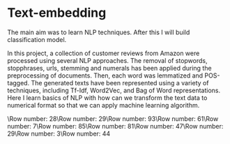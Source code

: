 # Text-embedding

The main aim was to learn NLP techniques. After this I will build classification model.

In this project, a collection of customer reviews from Amazon were processed using several NLP approaches. The removal of stopwords, stopphrases, urls, stemming and numerals has been applied during the preprocessing of documents. Then, each word was lemmatized and POS-tagged. The generated texts have been represented using a variety of techniques, including Tf-Idf, Word2Vec, and Bag of Word representations. Here I learn basics of NLP with how can we transform the text data to numerical format so that we can apply machine learning algorithm.

\Row number: 28\Row number: 29\Row number: 93\Row number: 61\Row number: 7\Row number: 85\Row number: 81\Row number: 47\Row number: 29\Row number: 3\Row number: 44